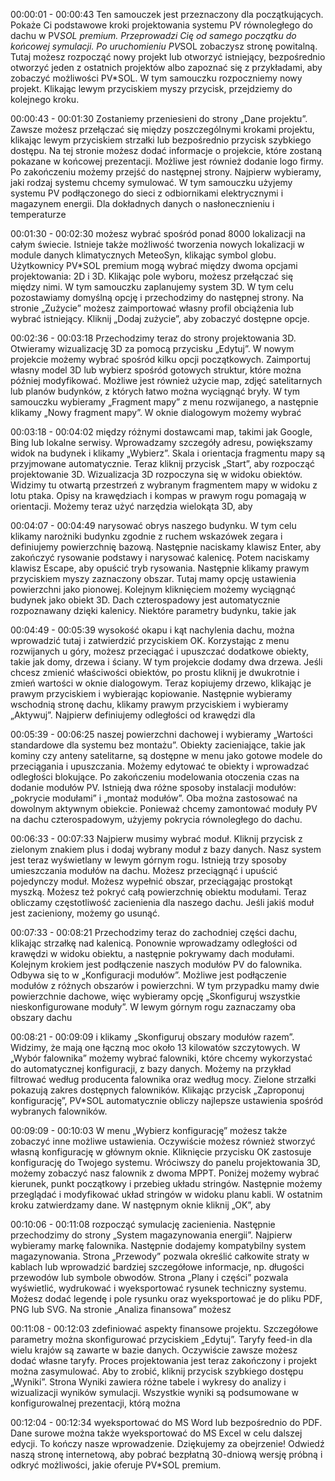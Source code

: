 00:00:01 - 00:00:43
Ten samouczek jest przeznaczony dla początkujących. Pokaże Ci podstawowe kroki projektowania systemu PV równoległego do dachu w PV*SOL premium. Przeprowadzi Cię od samego początku do końcowej symulacji. Po uruchomieniu PV*SOL zobaczysz stronę powitalną. Tutaj możesz rozpocząć nowy projekt lub otworzyć istniejący, bezpośrednio otworzyć jeden z ostatnich projektów albo zapoznać się z przykładami, aby zobaczyć możliwości PV*SOL. W tym samouczku rozpoczniemy nowy projekt. Klikając lewym przyciskiem myszy przycisk, przejdziemy do kolejnego kroku.

00:00:43 - 00:01:30
Zostaniemy przeniesieni do strony „Dane projektu”. Zawsze możesz przełączać się między poszczególnymi krokami projektu, klikając lewym przyciskiem strzałki lub bezpośrednio przycisk szybkiego dostępu. Na tej stronie możesz dodać informacje o projekcie, które zostaną pokazane w końcowej prezentacji. Możliwe jest również dodanie logo firmy. Po zakończeniu możemy przejść do następnej strony. Najpierw wybieramy, jaki rodzaj systemu chcemy symulować. W tym samouczku użyjemy systemu PV podłączonego do sieci z odbiornikami elektrycznymi i magazynem energii. Dla dokładnych danych o nasłonecznieniu i temperaturze

00:01:30 - 00:02:30
możesz wybrać spośród ponad 8000 lokalizacji na całym świecie. Istnieje także możliwość tworzenia nowych lokalizacji w module danych klimatycznych MeteoSyn, klikając symbol globu. Użytkownicy PV*SOL premium mogą wybrać między dwoma opcjami projektowania: 2D i 3D. Klikając pole wyboru, możesz przełączać się między nimi. W tym samouczku zaplanujemy system 3D. W tym celu pozostawiamy domyślną opcję i przechodzimy do następnej strony. Na stronie „Zużycie” możesz zaimportować własny profil obciążenia lub wybrać istniejący. Kliknij „Dodaj zużycie”, aby zobaczyć dostępne opcje.

00:02:36 - 00:03:18
Przechodzimy teraz do strony projektowania 3D. Otwieramy wizualizację 3D za pomocą przycisku „Edytuj”. W nowym projekcie możemy wybrać spośród kilku opcji początkowych. Zaimportuj własny model 3D lub wybierz spośród gotowych struktur, które można później modyfikować. Możliwe jest również użycie map, zdjęć satelitarnych lub planów budynków, z których łatwo można wyciągnąć bryły. W tym samouczku wybieramy „Fragment mapy” z menu rozwijanego, a następnie klikamy „Nowy fragment mapy”. W oknie dialogowym możemy wybrać

00:03:18 - 00:04:02
między różnymi dostawcami map, takimi jak Google, Bing lub lokalne serwisy. Wprowadzamy szczegóły adresu, powiększamy widok na budynek i klikamy „Wybierz”. Skala i orientacja fragmentu mapy są przyjmowane automatycznie. Teraz kliknij przycisk „Start”, aby rozpocząć projektowanie 3D. Wizualizacja 3D rozpoczyna się w widoku obiektów. Widzimy tu otwartą przestrzeń z wybranym fragmentem mapy w widoku z lotu ptaka. Opisy na krawędziach i kompas w prawym rogu pomagają w orientacji. Możemy teraz użyć narzędzia wielokąta 3D, aby

00:04:07 - 00:04:49
narysować obrys naszego budynku. W tym celu klikamy narożniki budynku zgodnie z ruchem wskazówek zegara i definiujemy powierzchnię bazową. Następnie naciskamy klawisz Enter, aby zakończyć rysowanie podstawy i narysować kalenicę. Potem naciskamy klawisz Escape, aby opuścić tryb rysowania. Następnie klikamy prawym przyciskiem myszy zaznaczony obszar. Tutaj mamy opcję ustawienia powierzchni jako pionowej. Kolejnym kliknięciem możemy wyciągnąć budynek jako obiekt 3D. Dach czterospadowy jest automatycznie rozpoznawany dzięki kalenicy. Niektóre parametry budynku, takie jak

00:04:49 - 00:05:39
wysokość okapu i kąt nachylenia dachu, można wprowadzić tutaj i zatwierdzić przyciskiem OK. Korzystając z menu rozwijanych u góry, możesz przeciągać i upuszczać dodatkowe obiekty, takie jak domy, drzewa i ściany. W tym projekcie dodamy dwa drzewa. Jeśli chcesz zmienić właściwości obiektów, po prostu kliknij je dwukrotnie i zmień wartości w oknie dialogowym. Teraz kopiujemy drzewo, klikając je prawym przyciskiem i wybierając kopiowanie. Następnie wybieramy wschodnią stronę dachu, klikamy prawym przyciskiem i wybieramy „Aktywuj”. Najpierw definiujemy odległości od krawędzi dla

00:05:39 - 00:06:25
naszej powierzchni dachowej i wybieramy „Wartości standardowe dla systemu bez montażu”. Obiekty zacieniające, takie jak kominy czy anteny satelitarne, są dostępne w menu jako gotowe modele do przeciągania i upuszczania. Możemy edytować te obiekty i wprowadzać odległości blokujące. Po zakończeniu modelowania otoczenia czas na dodanie modułów PV. Istnieją dwa różne sposoby instalacji modułów: „pokrycie modułami” i „montaż modułów”. Oba można zastosować na dowolnym aktywnym obiekcie. Ponieważ chcemy zamontować moduły PV na dachu czterospadowym, użyjemy pokrycia równoległego do dachu.

00:06:33 - 00:07:33
Najpierw musimy wybrać moduł. Kliknij przycisk z zielonym znakiem plus i dodaj wybrany moduł z bazy danych. Nasz system jest teraz wyświetlany w lewym górnym rogu. Istnieją trzy sposoby umieszczania modułów na dachu. Możesz przeciągnąć i upuścić pojedynczy moduł. Możesz wypełnić obszar, przeciągając prostokąt myszką. Możesz też pokryć całą powierzchnię obiektu modułami. Teraz obliczamy częstotliwość zacienienia dla naszego dachu. Jeśli jakiś moduł jest zacieniony, możemy go usunąć.

00:07:33 - 00:08:21
Przechodzimy teraz do zachodniej części dachu, klikając strzałkę nad kalenicą. Ponownie wprowadzamy odległości od krawędzi w widoku obiektu, a następnie pokrywamy dach modułami. Kolejnym krokiem jest podłączenie naszych modułów PV do falownika. Odbywa się to w „Konfiguracji modułów”. Możliwe jest podłączenie modułów z różnych obszarów i powierzchni. W tym przypadku mamy dwie powierzchnie dachowe, więc wybieramy opcję „Skonfiguruj wszystkie nieskonfigurowane moduły”. W lewym górnym rogu zaznaczamy oba obszary dachu

00:08:21 - 00:09:09
i klikamy „Skonfiguruj obszary modułów razem”. Widzimy, że mają one łączną moc około 13 kilowatów szczytowych. W „Wybór falownika” możemy wybrać falowniki, które chcemy wykorzystać do automatycznej konfiguracji, z bazy danych. Możemy na przykład filtrować według producenta falownika oraz według mocy. Zielone strzałki pokazują zakres dostępnych falowników. Klikając przycisk „Zaproponuj konfigurację”, PV*SOL automatycznie obliczy najlepsze ustawienia spośród wybranych falowników.

00:09:09 - 00:10:03
W menu „Wybierz konfigurację” możesz także zobaczyć inne możliwe ustawienia. Oczywiście możesz również stworzyć własną konfigurację w głównym oknie. Kliknięcie przycisku OK zastosuje konfigurację do Twojego systemu. Wróciwszy do panelu projektowania 3D, możemy zobaczyć nasz falownik z dwoma MPPT. Poniżej możemy wybrać kierunek, punkt początkowy i przebieg układu stringów. Następnie możemy przeglądać i modyfikować układ stringów w widoku planu kabli. W ostatnim kroku zatwierdzamy dane. W następnym oknie kliknij „OK”, aby

00:10:06 - 00:11:08
rozpocząć symulację zacienienia. Następnie przechodzimy do strony „System magazynowania energii”. Najpierw wybieramy markę falownika. Następnie dodajemy kompatybilny system magazynowania. Strona „Przewody” pozwala określić całkowite straty w kablach lub wprowadzić bardziej szczegółowe informacje, np. długości przewodów lub symbole obwodów. Strona „Plany i części” pozwala wyświetlić, wydrukować i wyeksportować rysunek techniczny systemu. Możesz dodać legendę i pole rysunku oraz wyeksportować je do pliku PDF, PNG lub SVG. Na stronie „Analiza finansowa” możesz

00:11:08 - 00:12:03
zdefiniować aspekty finansowe projektu. Szczegółowe parametry można skonfigurować przyciskiem „Edytuj”. Taryfy feed-in dla wielu krajów są zawarte w bazie danych. Oczywiście zawsze możesz dodać własne taryfy. Proces projektowania jest teraz zakończony i projekt można zasymulować. Aby to zrobić, kliknij przycisk szybkiego dostępu „Wyniki”. Strona Wyniki zawiera różne tabele i wykresy do analizy i wizualizacji wyników symulacji. Wszystkie wyniki są podsumowane w konfigurowalnej prezentacji, którą można

00:12:04 - 00:12:34
wyeksportować do MS Word lub bezpośrednio do PDF. Dane surowe można także wyeksportować do MS Excel w celu dalszej edycji. To kończy nasze wprowadzenie. Dziękujemy za obejrzenie! Odwiedź naszą stronę internetową, aby pobrać bezpłatną 30-dniową wersję próbną i odkryć możliwości, jakie oferuje PV*SOL premium.
